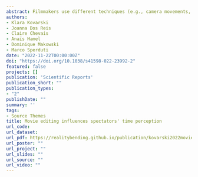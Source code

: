```yaml
---
abstract: Filmmakers use different techniques (e.g., camera movements, editing) to shape viewers' experience. In particular, editing can be used to handle the temporal unfolding of events represented in a movie. Nevertheless, little is known about how different editing types impact viewers' time perception. In an exploratory on-line study (90 participants) and a pre-registered conceptual replication study (60 participants), we asked participants to judge (Study 1) or reproduce (Study 2) the duration of 45 excerpts of the movie "Le Ballon Rouge" containing either continuous editing, action discontinuity editing or no editing. Each excerpt was formatted in three durations (2000, 2500 or 3000 ms). In both studies, we reported that scenes containing continuous editing were perceived as longer than the other two scene types. Moreover, scenes containing action discontinuity editing were perceived as longer than scenes with no editing. This study contributes to the emerging field of psycho-cinematics which could ultimately develop the dialog between arts and science.
authors:
- Klara Kovarski
- Joanna Dos Reis
- Claire Chevais
- Anaïs Hamel
- Dominique Makowski
- Marco Sperduti
date: "2022-11-22T00:00:00Z"
doi: "https://doi.org/10.1038/s41598-022-23992-2"
featured: false
projects: []
publication: 'Scientific Reports'
publication_short: ""
publication_types:
- "2"
publishDate: ""
summary: ''
tags:
- Source Themes
title: Movie editing influences spectators' time perception
url_code:
url_dataset:
url_pdf: https://realitybending.github.io/publication/kovarski2022movie/kovarski2022movie.pdf
url_poster: ""
url_project: ""
url_slides: ""
url_source: ""
url_video: ""
---
```

